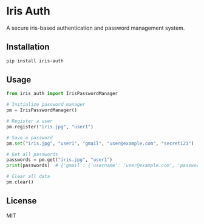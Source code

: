 # Iris Auth

A secure iris-based authentication and password management system.

## Installation

```bash
pip install iris-auth
```

## Usage

```python
from iris_auth import IrisPasswordManager

# Initialize password manager
pm = IrisPasswordManager()

# Register a user
pm.register("iris.jpg", "user1")

# Save a password
pm.set("iris.jpg", "user1", "gmail", "user@example.com", "secret123")

# Get all passwords
passwords = pm.get("iris.jpg", "user1")
print(passwords)  # {'gmail': {'username': 'user@example.com', 'password': 'secret123'}}

# Clear all data
pm.clear()
```

## License

MIT
